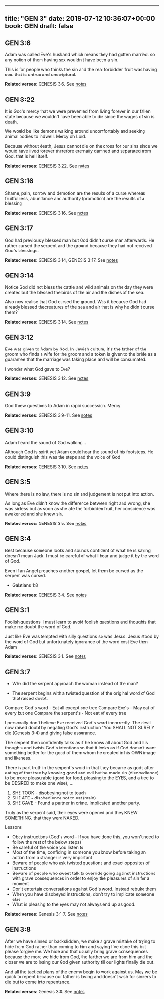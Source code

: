 
---
title: "GEN 3"
date: 2019-07-12 10:36:07+00:00
book: GEN
draft: false
---

## GEN 3:6

Adam was called Eve's husband which means they had gotten married. so any notion of them having sex wouldn't have been a sin. 

This is for people who thinks the sin and the real forbidden fruit was having sex. that is untrue and unscriptural.

**Related verses**: GENESIS 3:6. See [notes](https://my.bible.com/notes/3206728013459481089)


## GEN 3:22

It is God's mercy that we were prevented from living forever in our fallen state because we wouldn't have been able to die since the wages of sin is death.

We would be like demons walking around uncomfortably and seeking animal bodies to indwell. Mercy oh Lord.

Because without death, Jesus cannot die on the cross for our sins since we would have lived forever therefore eternally damned and separated from God. that is hell itself.

**Related verses**: GENESIS 3:22. See [notes](https://my.bible.com/notes/3206444656968327365)


## GEN 3:16

Shame, pain, sorrow and demotion are the results of a curse whereas fruitfulness, abundance and authority (promotion) are the results of a blessing

**Related verses**: GENESIS 3:16. See [notes](https://my.bible.com/notes/3206442390089621636)


## GEN 3:17

God had previously blessed man but God didn't curse man afterwards. He rather cursed the serpent and the ground because they had not received God's blessings.

**Related verses**: GENESIS 3:14, GENESIS 3:17. See [notes](https://my.bible.com/notes/3206441283313459289)


## GEN 3:14

Notice God did not bless the cattle and wild animals on the day they were created but the blessed the birds of the air and the dishes of the sea.

Also now realise that God cursed the ground. Was it because God had already blessed thecreatures of the sea and air that is why he didn't curse them?

**Related verses**: GENESIS 3:14. See [notes](https://my.bible.com/notes/3206432350158971889)


## GEN 3:12

Eve was given to Adam by God. In Jewish culture, it's the father of the groom who finds a wife for the groom and a token is given to the bride as a guarantee that the marriage was taking place and will be consumated.

I wonder what God gave to Eve?

**Related verses**: GENESIS 3:12. See [notes](https://my.bible.com/notes/3206430480480855007)


## GEN 3:9

God threw questions to Adam in rapid succession. Mercy

**Related verses**: GENESIS 3:9-11. See [notes](https://my.bible.com/notes/3206428927405581260)


## GEN 3:10

Adam heard the sound of God walking...

Although God is spirit yet Adam could hear the sound of his footsteps. He could distinguish this was the steps and the voice of God

**Related verses**: GENESIS 3:10. See [notes](https://my.bible.com/notes/3206427900908397508)


## GEN 3:5

Where there is no law, there is no sin and judgement is not put into action.

As long as Eve didn't know the difference between right and wrong, she was sinless but as soon as she ate the forbidden fruit, her conscience was awakened and she knew sin.

**Related verses**: GENESIS 3:5. See [notes](https://my.bible.com/notes/3206423303758275489)


## GEN 3:4

Best because someone looks and sounds confident of what he is saying doesn't mean Jack. I must be careful of what I hear and judge it by the word of God.

Even if an Angel preaches another gospel, let them be cursed as the serpent was cursed.

* Galatians 1:8

**Related verses**: GENESIS 3:4. See [notes](https://my.bible.com/notes/3206422022582952842)


## GEN 3:1

Foolish questions. I must learn to avoid foolish questions and thoughts that make me doubt the word of God.

Just like Eve was tempted with silly questions so was Jesus. Jesus stood by the word of God but unfortunately ignorance of the word cost Eve then Adam

**Related verses**: GENESIS 3:1. See [notes](https://my.bible.com/notes/3206419950412227456)


## GEN 3:7

- Why did the serpent approach the woman instead of the man?

- The serpent begins with a twisted question of the original word of God that raised doubt. 

Compare God's word - Eat all except one tree
Compare Eve's - May eat of every but one
Compare the serpent's - Not eat of every tree 

I personally don't believe Eve received God's word incorrectly. The devil now raised doubt by negating God's instruction "You SHALL NOT SURELY die (Genesis 3:4) and giving false assurance.

The serpent then confidently talks as if he knows all about God and his thoughts and twists God's intentions so that it looks as if God doesn't want something better for the good of them whom he created in his OWN image and likeness.

There is part truth in the serpent's word in that they became as gods after eating of that tree by knowing good and evil but he made sin (disobedience) to be more pleasurable (good for food, pleasing to the EYES, and a tree to be DESIRED to make one wise), ...

1. SHE TOOK - disobeying not to touch
2. SHE ATE - disobedience not to eat (main)
3. SHE GAVE - Found a partner in crime. Implicated another party.

Truly as the serpent said, their eyes were opened and they KNEW SOMETHING. that they were NAKED.

Lessons
- Obey instructions (God's word - If you have done this, you won't need to follow the rest of the below steps)
- Be careful of the voice you listen to
- Most of the time, confiding in someone you know before taking an action from a stranger is very important
- Beware of people who ask twisted questions and exact opposites of instructions 
- Beware of people who sweet talk to override going against instructions with grave consequences in order to enjoy the pleasures of sin for a moment 
- Don't entertain conversations against God's word. Instead rebuke them
- When you have disobeyed instructions, don't try to implicate someone else
- What is pleasing to the eyes may not always end up as good.

**Related verses**: Genesis 3:1-7. See [notes](https://my.bible.com/notes/2394136353883021393)


## GEN 3:8

After we have sinned or backslidden, we make a grave mistake of trying to hide from God rather than coming to him and saying I've done this but please forgive me. We hide and that usually bring grave consequences because the more we hide from God, the farther we are from him and the closer we are to losing our God given authority till our lights finally die out.

And all the tactical plans of the enemy begin to work against us. May we be quick to repent because our father is loving and doesn't wish for sinners to die but to come into repentance.

**Related verses**: Genesis 3:8. See [notes](https://my.bible.com/notes/2393204262806741418)

